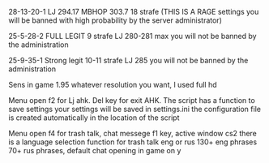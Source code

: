 28-13-20-1 LJ 294.17 MBHOP 303.7 18 strafe (THIS IS A RAGE settings you will be banned with high probability by the server administrator)

25-5-28-2 FULL LEGIT 9 strafe LJ 280-281 max  you will not be banned by the administration

25-9-35-1 Strong legit 10-11 strafe LJ 285 you will not be banned by the administration

Sens in game 1.95 whatever resolution you want, I used full hd

Menu open f2 for Lj ahk. Del key for exit AHK. The script has a function to save settings your settings will be saved in settings.ini the configuration file is created automatically in the location of the script

Menu open f4 for trash talk, chat messege f1 key, active window cs2 there is a language selection function for trash talk eng or rus 130+ eng phrases 70+ rus phrases, default chat opening in game on y

